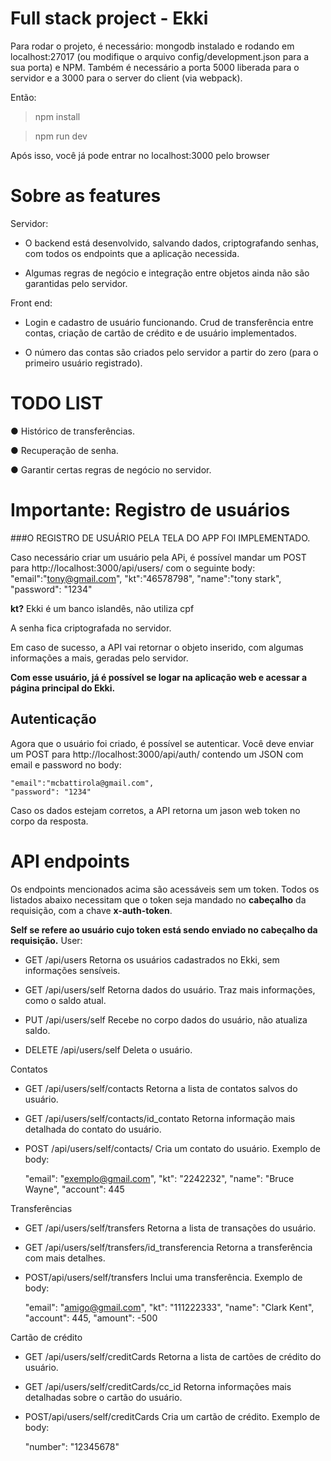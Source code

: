 # Full stack project - Ekki

Para rodar o projeto, é necessário:
mongodb instalado e rodando em localhost:27017 (ou modifique o arquivo config/development.json para a sua porta) e NPM.
Também é necessário a porta 5000 liberada para o servidor e a 3000 para o server do client (via webpack).

Então:
> npm install

> npm run dev

Após isso, você já pode entrar no localhost:3000 pelo browser


# Sobre as features

Servidor:
- O backend está desenvolvido, salvando dados, criptografando senhas, com todos os endpoints que a aplicação necessida. 

- Algumas regras de negócio e integração entre objetos ainda não são garantidas pelo servidor.

Front end:

- Login e cadastro de usuário funcionando. Crud de transferência entre contas, criação de cartão de crédito e de usuário implementados.

- O número das contas são criados pelo servidor a partir do zero (para o primeiro usuário registrado).


# TODO LIST

● Histórico de transferências.

● Recuperação de senha.

● Garantir certas regras de negócio no servidor.


# Importante: Registro de usuários

###O REGISTRO DE USUÁRIO PELA TELA DO APP FOI IMPLEMENTADO.

Caso necessário criar um usuário pela APi, é possível mandar um POST para http://localhost:3000/api/users/ com o seguinte body:
		"email":"tony@gmail.com",
		"kt":"46578798",
		"name":"tony stark",
		"password": "1234"
		
**kt?** Ekki é um banco islandês, não utiliza cpf

A senha fica criptografada no servidor.

Em caso de sucesso, a API vai retornar o objeto inserido, com algumas informações a mais, geradas pelo servidor.

**Com esse usuário, já é possível se logar na aplicação web e acessar a página principal do Ekki.**

## Autenticação
Agora que o usuário foi criado, é possível se autenticar.
Você deve enviar um POST para http://localhost:3000/api/auth/ contendo um JSON com email e password no body:

	"email":"mcbattirola@gmail.com",
	"password": "1234"

Caso os dados estejam corretos, a API retorna um jason web token no corpo da resposta.



# API endpoints

Os endpoints mencionados acima são acessáveis sem um token. 
Todos os listados abaixo necessitam que o token seja mandado no **cabeçalho** da requisição, com a chave **x-auth-token**.

**Self se refere ao usuário cujo token está sendo enviado no cabeçalho da requisição.**
User:
- GET /api/users
Retorna os usuários cadastrados no Ekki, sem informações sensíveis.

-  GET /api/users/self
Retorna dados do usuário. Traz mais informações, como o saldo atual.

- PUT /api/users/self
Recebe no corpo dados do usuário, não atualiza saldo.

- DELETE /api/users/self
Deleta o usuário.

Contatos
- GET /api/users/self/contacts
Retorna a lista de contatos salvos do usuário.

- GET /api/users/self/contacts/id_contato
Retorna informação mais detalhada do contato do usuário.

- POST /api/users/self/contacts/
Cria um contato do usuário. Exemplo de body:

	"email": "exemplo@gmail.com",
	"kt": "2242232",
	"name": "Bruce Wayne",
	"account": 445

Transferências
- GET /api/users/self/transfers
Retorna a lista de transações do usuário.

- GET /api/users/self/transfers/id_transferencia
Retorna a transferência com mais detalhes.

- POST/api/users/self/transfers
Inclui uma transferência. Exemplo de body:

	"email": "amigo@gmail.com",
	"kt": "111222333",
	"name": "Clark Kent",
	"account": 445,
	"amount": -500
	

Cartão de crédito
- GET /api/users/self/creditCards
Retorna a lista de cartões de crédito do usuário.

- GET /api/users/self/creditCards/cc_id
Retorna informações mais detalhadas sobre o cartão do usuário.

- POST/api/users/self/creditCards
Cria um cartão de crédito. Exemplo de body:

	"number": "12345678"




